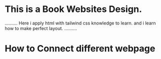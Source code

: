 # This is a Book Websites Design. 
..........
Here i apply html with tailwind css knowledge to learn.
and i learn how to make perfect layout. 
..........

# How to Connect different webpage 
# 

